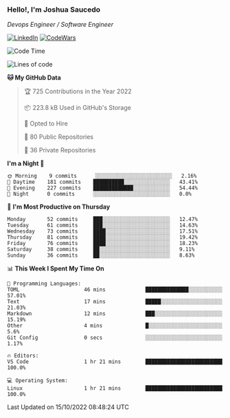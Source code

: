 ### Hello!, I'm Joshua Saucedo
*Devops Engineer / Software Engineer*  

[![LinkedIn](https://img.shields.io/badge/LinkedIn-0073b1?logo=linkedin&style=flat-square&logoColor=white)](https://www.linkedin.com/in/joshua-nathanael-saucedo-uriarte-bb0336169/)
[![CodeWars](https://www.codewars.com/users/joshuansu0897/badges/micro)](https://www.codewars.com/users/joshuansu0897)

<!--START_SECTION:waka-->
![Code Time](http://img.shields.io/badge/Code%20Time-252%20hrs%2026%20mins-blue)

![Lines of code](https://img.shields.io/badge/From%20Hello%20World%20I%27ve%20Written-2%20Million%20lines%20of%20code-blue)

**🐱 My GitHub Data** 

> 🏆 725 Contributions in the Year 2022
 > 
> 📦 223.8 kB Used in GitHub's Storage 
 > 
> 💼 Opted to Hire
 > 
> 📜 80 Public Repositories 
 > 
> 🔑 36 Private Repositories  
 > 
**I'm a Night 🦉** 

```text
🌞 Morning    9 commits      ░░░░░░░░░░░░░░░░░░░░░░░░░   2.16% 
🌆 Daytime    181 commits    ██████████░░░░░░░░░░░░░░░   43.41% 
🌃 Evening    227 commits    █████████████░░░░░░░░░░░░   54.44% 
🌙 Night      0 commits      ░░░░░░░░░░░░░░░░░░░░░░░░░   0.0%

```
📅 **I'm Most Productive on Thursday** 

```text
Monday       52 commits     ███░░░░░░░░░░░░░░░░░░░░░░   12.47% 
Tuesday      61 commits     ███░░░░░░░░░░░░░░░░░░░░░░   14.63% 
Wednesday    73 commits     ████░░░░░░░░░░░░░░░░░░░░░   17.51% 
Thursday     81 commits     ████░░░░░░░░░░░░░░░░░░░░░   19.42% 
Friday       76 commits     ████░░░░░░░░░░░░░░░░░░░░░   18.23% 
Saturday     38 commits     ██░░░░░░░░░░░░░░░░░░░░░░░   9.11% 
Sunday       36 commits     ██░░░░░░░░░░░░░░░░░░░░░░░   8.63%

```


📊 **This Week I Spent My Time On** 

```text
💬 Programming Languages: 
TOML                     46 mins             ██████████████░░░░░░░░░░░   57.01% 
Text                     17 mins             █████░░░░░░░░░░░░░░░░░░░░   21.03% 
Markdown                 12 mins             ███░░░░░░░░░░░░░░░░░░░░░░   15.19% 
Other                    4 mins              █░░░░░░░░░░░░░░░░░░░░░░░░   5.6% 
Git Config               0 secs              ░░░░░░░░░░░░░░░░░░░░░░░░░   1.17%

🔥 Editors: 
VS Code                  1 hr 21 mins        █████████████████████████   100.0%

💻 Operating System: 
Linux                    1 hr 21 mins        █████████████████████████   100.0%

```


 Last Updated on 15/10/2022 08:48:24 UTC
<!--END_SECTION:waka-->
